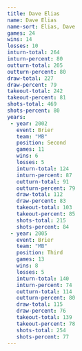 ```yaml
---
title: Dave Elias
name: Dave Elias
name-sort: Elias, Dave
games: 24
wins: 14
losses: 10
inturn-total: 264
inturn-percent: 80
outturn-total: 205
outturn-percent: 80
draw-total: 227
draw-percent: 79
takeout-total: 242
takeout-percent: 81
shots-total: 469
shots-percent: 80
years:
 - year: 2002
   event: Brier
   team: "MB"
   position: Second
   games: 11
   wins: 6
   losses: 5
   inturn-total: 124
   inturn-percent: 87
   outturn-total: 91
   outturn-percent: 79
   draw-total: 112
   draw-percent: 83
   takeout-total: 103
   takeout-percent: 85
   shots-total: 215
   shots-percent: 84
 - year: 2005
   event: Brier
   team: "MB"
   position: Third
   games: 13
   wins: 8
   losses: 5
   inturn-total: 140
   inturn-percent: 74
   outturn-total: 114
   outturn-percent: 80
   draw-total: 115
   draw-percent: 76
   takeout-total: 139
   takeout-percent: 78
   shots-total: 254
   shots-percent: 77
---
```


